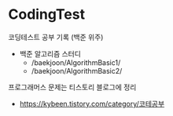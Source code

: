 # CodingTest
코딩테스트 공부 기록 (백준 위주)
- 백준 알고리즘 스터디
  - /baekjoon/AlgorithmBasic1/
  - /baekjoon/AlgorithmBasic2/

프로그래머스 문제는 티스토리 블로그에 정리
- https://kybeen.tistory.com/category/코테공부
